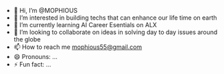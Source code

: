 - 👋 Hi, I’m @MOPHIOUS
- 👀 I’m interested in building techs that can enhance our life time on earth
- 🌱 I’m currently learning AI Career Esentials on ALX
- 💞️ I’m looking to collaborate on ideas in solving day to day issues around the globe
- 📫 How to reach me mophious55@gmail.com
- 😄 Pronouns: ...
- ⚡ Fun fact: ...

<!---
MOPHIOUS/MOPHIOUS is a ✨ special ✨ repository because its `README.md` (this file) appears on your GitHub profile.
You can click the Preview link to take a look at your changes.
--->
